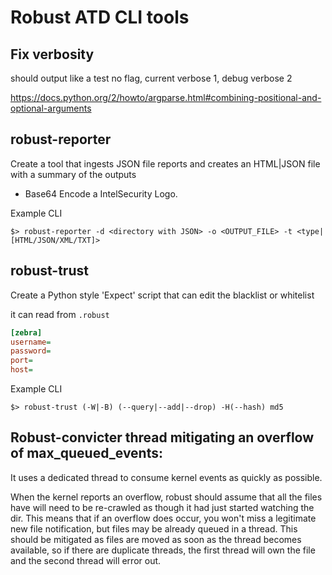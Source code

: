 Robust ATD CLI tools
================

## Fix verbosity

should output like a test no flag, current verbose 1, debug verbose 2

<https://docs.python.org/2/howto/argparse.html#combining-positional-and-optional-arguments>

## robust-reporter

Create a tool that ingests JSON file reports and creates an HTML|JSON file with a summary of the outputs

- Base64 Encode a IntelSecurity Logo.

Example CLI
```
$> robust-reporter -d <directory with JSON> -o <OUTPUT_FILE> -t <type|[HTML/JSON/XML/TXT]>
```

## robust-trust

Create a Python style 'Expect' script that can edit the blacklist or whitelist

it can read from `.robust`

```ini
[zebra]
username=
password=
port=
host=
```

Example CLI
```
$> robust-trust (-W|-B) (--query|--add|--drop) -H(--hash) md5
```

## Robust-convicter thread mitigating an overflow of max_queued_events:

It uses a dedicated thread to consume kernel events as quickly as possible.

When the kernel reports an overflow, robust should assume that all the files have will need to be re-crawled as though it had just started watching the dir.
This means that if an overflow does occur, you won't miss a legitimate new file notification, but files may be already queued in a thread. This should be mitigated as files are moved as soon as the thread becomes available, so if there are duplicate threads, the first thread will own the file and the second thread will error out. 
